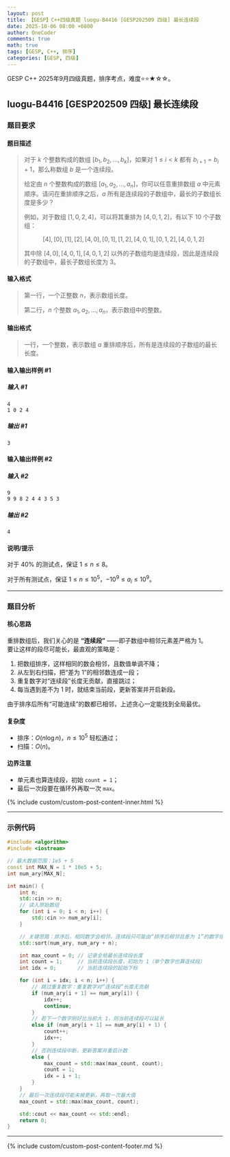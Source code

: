 ```yaml
---
layout: post
title: 【GESP】C++四级真题 luogu-B4416 [GESP202509 四级] 最长连续段
date: 2025-10-06 08:00 +0800
author: OneCoder
comments: true
math: true
tags: [GESP, C++, 排序]
categories: [GESP, 四级]
---
```

GESP C++ 2025年9月四级真题，排序考点，难度⭐⭐★☆☆。

<!--more-->

## luogu-B4416 [GESP202509 四级] 最长连续段

### 题目要求

#### 题目描述

>对于 $k$ 个整数构成的数组 $[b_1, b_2, \ldots, b_k]$，如果对 $1 \leq i < k$ 都有 $b_{i+1} = b_i + 1$，那么称数组 $b$ 是一个连续段。
>
>给定由 $n$ 个整数构成的数组 $[a_1, a_2, \ldots, a_n]$，你可以任意重排数组 $a$ 中元素顺序。请问在重排顺序之后，$a$ 所有是连续段的子数组中，最长的子数组长度是多少？
>
>例如，对于数组 $[1, 0, 2, 4]$，可以将其重排为 $[4, 0, 1, 2]$，有以下 $10$ 个子数组：
>
>$$[4], [0], [1], [2], [4, 0], [0, 1], [1, 2], [4, 0, 1], [0, 1, 2], [4, 0, 1, 2]$$
>
>其中除 $[4, 0], [4, 0, 1], [4, 0, 1, 2]$ 以外的子数组均是连续段，因此是连续段的子数组中，最长子数组长度为 3。

#### 输入格式

>第一行，一个正整数 $n$，表示数组长度。
>
>第二行，$n$ 个整数 $a_1, a_2, \ldots, a_n$，表示数组中的整数。

#### 输出格式

>一行，一个整数，表示数组 $a$ 重排顺序后，所有是连续段的子数组的最长长度。

#### 输入输出样例 #1

##### 输入 #1

```plaintext
4
1 0 2 4
```

##### 输出 #1

```plaintext
3
```

#### 输入输出样例 #2

##### 输入 #2

```plaintext
9
9 9 8 2 4 4 3 5 3
```

##### 输出 #2

```plaintext
4
```

#### 说明/提示

对于 $40\%$ 的测试点，保证 $1 \leq n \leq 8$。

对于所有测试点，保证 $1 \leq n \leq 10^5$，$-10^9 \leq a_i \leq 10^9$。

---

### 题目分析

#### 核心思路

重排数组后，我们关心的是 **“连续段”** ——即子数组中相邻元素差严格为 1。  
要让这样的段尽可能长，最直观的策略是：

1. 把数组排序，这样相同的数会相邻，且数值单调不降；  
2. 从左到右扫描，把“差为 1”的相邻数连成一段；  
3. 重复数字对“连续段”长度无贡献，直接跳过；  
4. 每当遇到差不为 1 时，就结束当前段，更新答案并开启新段。

由于排序后所有“可能连续”的数都已相邻，上述贪心一定能找到全局最优。

#### 复杂度

- 排序：$O(n \log n)$，$n \le 10^5$ 轻松通过；  
- 扫描：$O(n)$。

#### 边界注意

- 单元素也算连续段，初始 `count = 1`；  
- 最后一次段要在循环外再取一次 `max`。

{% include custom/custom-post-content-inner.html %}

---

### 示例代码

```cpp
#include <algorithm>
#include <iostream>

// 最大数据范围：1e5 + 5
const int MAX_N = 1 * 10e5 + 5;
int num_ary[MAX_N];

int main() {
    int n;
    std::cin >> n;
    // 读入原始数组
    for (int i = 0; i < n; i++) {
        std::cin >> num_ary[i];
    }

    // 关键思路：排序后，相同数字会相邻，连续段只可能由“排序后相邻且差为 1”的数字组成
    std::sort(num_ary, num_ary + n);

    int max_count = 0; // 记录全局最长连续段长度
    int count = 1;     // 当前连续段长度，初始为 1（单个数字也算连续段）
    int idx = 0;       // 当前连续段的起始下标

    for (int i = idx; i < n; i++) {
        // 跳过重复数字：重复数字对“连续段”长度无贡献
        if (num_ary[i + 1] == num_ary[i]) {
            idx++;
            continue;
        }
        // 若下一个数字刚好比当前大 1，则当前连续段可以延长
        else if (num_ary[i + 1] == num_ary[i] + 1) {
            count++;
            idx++;
        }
        // 否则连续段中断，更新答案并重启计数
        else {
            max_count = std::max(max_count, count);
            count = 1;
            idx = i + 1;
        }
    }
    // 最后一次连续段可能未被更新，再取一次最大值
    max_count = std::max(max_count, count);

    std::cout << max_count << std::endl;
    return 0;
}
```

---

{% include custom/custom-post-content-footer.md %}
